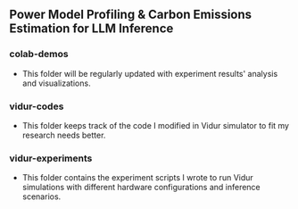 ## Power Model Profiling & Carbon Emissions Estimation for LLM Inference 

### colab-demos
- This folder will be regularly updated with experiment results' analysis and visualizations.

### vidur-codes
- This folder keeps track of the code I modified in Vidur simulator to fit my research needs better.

### vidur-experiments
- This folder contains the experiment scripts I wrote to run Vidur simulations with different hardware configurations and inference scenarios. 
